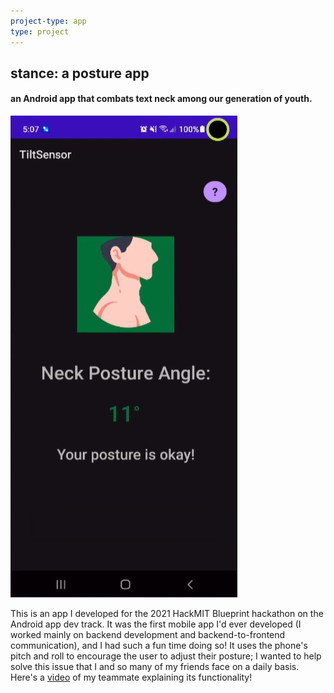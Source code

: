 ```yaml
---
project-type: app 
type: project
---
```

## stance: a posture app
#### an Android app that combats text neck among our generation of youth.

[![stance](/assets/pics/project_pics/stance/stance-vid.jpg)](https://www.youtube.com/watch?v=zPZtRu6kIA4 "Stance")

This is an app I developed for the 2021 HackMIT Blueprint hackathon on the Android app dev track. It was the first mobile app I'd ever developed (I worked mainly on backend development and backend-to-frontend communication), and I had such a fun time doing so! It uses the phone's pitch and roll to encourage the user to adjust their posture; I wanted to help solve this issue that I and so many of my friends face on a daily basis. Here's a <a href="https://www.youtube.com/watch?v=_-R0hN36UaE">video</a> of my teammate explaining its functionality!